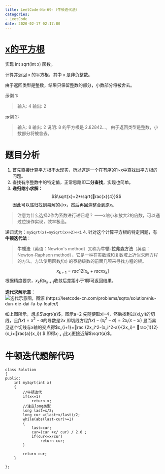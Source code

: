 ```yaml
---
title: LeetCode-No-69-（牛顿迭代法）
categories:
- LeetCode
date: 2020-02-17 02:17:00
---
```

# [x的平方根](https://leetcode-cn.com/problems/sqrtx)
实现 int sqrt(int x) 函数。

计算并返回 x 的平方根，其中 x 是非负整数。

由于返回类型是整数，结果只保留整数的部分，小数部分将被舍去。

示例 1:
>
>输入: 4
输出: 2

示例 2:
>
>输入: 8
输出: 2
说明: 8 的平方根是 2.82842..., 
     由于返回类型是整数，小数部分将被舍去。

# 题目分析
1. 首先直接计算平方根不太现实，所以这是一个在有序的1~x中查找出平方根的问题。
2. 查找有序整数中的特定值，正常思路即**二分查找**，实现也简单。
3. **递归缩小求解：** 
$$\sqrt{x}=2*\sqrt{rac{x}{4}}$$
因此可以递归找到易解的小x，然后再回溯整合到原x。
>注意为什么选择2作为系数进行递归呢？
——x缩小和放大2的倍数，可以通过位操作实现，效率极高。

递归式为：```mySqrt(x)=mySqrt(x>>2)<<1```
4. 针对这个计算平方根的特定问题，有 **牛顿迭代法**：
>**牛顿法**（英语：Newton's method）又称为**牛顿-拉弗森方法**（英语：Newton-Raphson method），它是一种在实数域和复数域上近似求解方程的方法。方法使用函数$f(x)$ 的泰勒级数的前面几项来寻找方程的根。


$$x_{k+1}=rac{1}{2}[x_k+rac{x}{x_k}]$$
根据精度要求，$x_k$和$x_{k+1}$收敛后差距小于1即可返回结果。

**迭代求解示意**：![迭代示意图，图源
(https://leetcode-cn.com/problems/sqrtx/solution/niu-dun-die-dai-fa-by-loafer/)](https://upload-images.jianshu.io/upload_images/19387483-cf905b78f3551337.png?imageMogr2/auto-orient/strip%7CimageView2/2/w/1240)

如上图所示，想求$\sqrt{a}$，图示a=2
先随便取xi=4，然后找到过(xi,yi)的切线，且$f(x)=x^2-a$的导数是$2x$ 
即切线方程$f(x)-(x_i^2-a)=2x_i(x-xi)$
显而易见这个切线与x轴的交点得$x_{i+1}=rac {2x_i^2-(x_i^2-a)}{2x_i}= rac{1}{2} (x_i+rac{a}{x_i}) $
即得$x_{i+1}$比$x_{i}$更接近解$\sqrt{a}$。

# 牛顿迭代题解代码
```
class Solution 
{
public:
    int mySqrt(int x) 
    {
        //牛顿迭代
        if(x<=1)
            return x;
        //注意long类型
        long last=x/2;
        long cur =(last+x/last)/2;
        while(abs(last-cur)>=1)
        {   
            last=cur;
            cur=(cur +x/ cur) / 2.0 ;
            if(cur<=x/cur)
                return cur;
        }

        return cur;
    }
    
};
```
